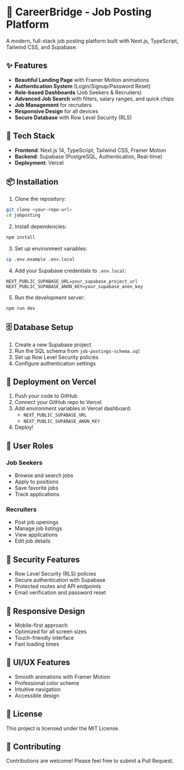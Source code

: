 # 🌉 CareerBridge - Job Posting Platform

A modern, full-stack job posting platform built with Next.js, TypeScript, Tailwind CSS, and Supabase.

## ✨ Features

- **Beautiful Landing Page** with Framer Motion animations
- **Authentication System** (Login/Signup/Password Reset)
- **Role-based Dashboards** (Job Seekers & Recruiters)
- **Advanced Job Search** with filters, salary ranges, and quick chips
- **Job Management** for recruiters
- **Responsive Design** for all devices
- **Secure Database** with Row Level Security (RLS)

## 🚀 Tech Stack

- **Frontend**: Next.js 14, TypeScript, Tailwind CSS, Framer Motion
- **Backend**: Supabase (PostgreSQL, Authentication, Real-time)
- **Deployment**: Vercel

## 📦 Installation

1. Clone the repository:
```bash
git clone <your-repo-url>
cd jobposting
```

2. Install dependencies:
```bash
npm install
```

3. Set up environment variables:
```bash
cp .env.example .env.local
```

4. Add your Supabase credentials to `.env.local`:
```env
NEXT_PUBLIC_SUPABASE_URL=your_supabase_project_url
NEXT_PUBLIC_SUPABASE_ANON_KEY=your_supabase_anon_key
```

5. Run the development server:
```bash
npm run dev
```

## 🗄️ Database Setup

1. Create a new Supabase project
2. Run the SQL schema from `job-postings-schema.sql`
3. Set up Row Level Security policies
4. Configure authentication settings

## 🚀 Deployment on Vercel

1. Push your code to GitHub
2. Connect your GitHub repo to Vercel
3. Add environment variables in Vercel dashboard:
   - `NEXT_PUBLIC_SUPABASE_URL`
   - `NEXT_PUBLIC_SUPABASE_ANON_KEY`
4. Deploy!

## 👥 User Roles

### Job Seekers
- Browse and search jobs
- Apply to positions
- Save favorite jobs
- Track applications

### Recruiters
- Post job openings
- Manage job listings
- View applications
- Edit job details

## 🔐 Security Features

- Row Level Security (RLS) policies
- Secure authentication with Supabase
- Protected routes and API endpoints
- Email verification and password reset

## 📱 Responsive Design

- Mobile-first approach
- Optimized for all screen sizes
- Touch-friendly interface
- Fast loading times

## 🎨 UI/UX Features

- Smooth animations with Framer Motion
- Professional color scheme
- Intuitive navigation
- Accessible design

## 📄 License

This project is licensed under the MIT License.

## 🤝 Contributing

Contributions are welcome! Please feel free to submit a Pull Request.